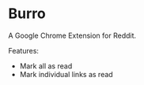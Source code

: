 Burro
=====

A Google Chrome Extension for Reddit.

Features:
 * Mark all as read
 * Mark individual links as read

